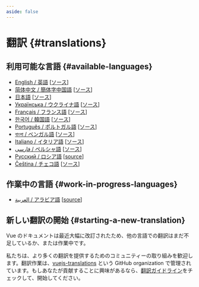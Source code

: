 ```yaml
---
aside: false
---
```


# 翻訳 {#translations}

## 利用可能な言語 {#available-languages}
<!-- textlint-disable vuejs-jp/ja-no-space-around-parentheses, vuejs-jp/3.3.かっこ類と隣接する文字の間のスペースの有無 -->
- [English / 英語](https://vuejs.org/) [[ソース](https://github.com/vuejs/docs)]
- [简体中文 / 簡体字中国語](https://cn.vuejs.org/) [[ソース](https://github.com/vuejs-translations/docs-zh-cn)]
- [日本語](https://ja.vuejs.org/) [[ソース](https://github.com/vuejs-translations/docs-ja)]
- [Українська / ウクライナ語](https://ua.vuejs.org) [[ソース](https://github.com/vuejs-translations/docs-ua)]
- [Français / フランス語](https://fr.vuejs.org) [[ソース](https://github.com/vuejs-translations/docs-fr)]
- [한국어 / 韓国語](https://ko.vuejs.org) [[ソース](https://github.com/vuejs-translations/docs-ko)]
- [Português / ポルトガル語](https://pt.vuejs.org) [[ソース](https://github.com/vuejs-translations/docs-pt)]
- [বাংলা / ベンガル語](https://bn.vuejs.org) [[ソース](https://github.com/vuejs-translations/docs-bn)]
- [Italiano / イタリア語](https://it.vuejs.org) [[ソース](https://github.com/vuejs-translations/docs-it)]
- [فارسی / ペルシャ語](https://fa.vuejs.org) [[ソース](https://github.com/vuejs-translations/docs-fa)]
- [Русский / ロシア語](https://ru.vuejs.org/) [[source](https://github.com/vuejs-translations/docs-ru)]
- [Čeština / チェコ語](https://cs.vuejs.org/) [[ソース](https://github.com/vuejs-translations/docs-cs)]

## 作業中の言語 {#work-in-progress-languages}

- [العربية / アラビア語](https://ar.vuejs.org/) [[source](https://github.com/vuejs-translations/docs-ar)]

## 新しい翻訳の開始 {#starting-a-new-translation}

Vue のドキュメントは最近大幅に改訂されたため、他の言語での翻訳はまだ不足しているか、または作業中です。

私たちは、より多くの翻訳を提供するためのコミュニティーの取り組みを歓迎します。翻訳作業は、[vuejs-translations](https://github.com/vuejs-translations/) という GitHub organization で管理されています。もしあなたが貢献することに興味があるなら、[翻訳ガイドライン](https://github.com/vuejs-translations/guidelines/blob/main/README.md)をチェックして、開始してください。
